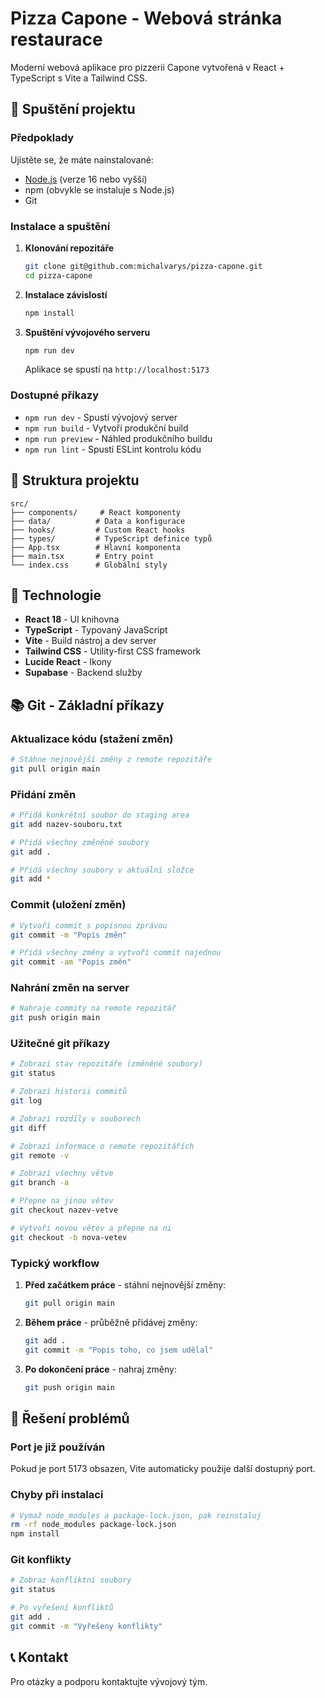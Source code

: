 # Pizza Capone - Webová stránka restaurace

Moderní webová aplikace pro pizzerii Capone vytvořená v React + TypeScript s Vite a Tailwind CSS.

## 🚀 Spuštění projektu

### Předpoklady
Ujistěte se, že máte nainstalované:
- [Node.js](https://nodejs.org/) (verze 16 nebo vyšší)
- npm (obvykle se instaluje s Node.js)
- Git

### Instalace a spuštění

1. **Klonování repozitáře**
   ```bash
   git clone git@github.com:michalvarys/pizza-capone.git
   cd pizza-capone
   ```

2. **Instalace závislostí**
   ```bash
   npm install
   ```

3. **Spuštění vývojového serveru**
   ```bash
   npm run dev
   ```
   
   Aplikace se spustí na `http://localhost:5173`

### Dostupné příkazy

- `npm run dev` - Spustí vývojový server
- `npm run build` - Vytvoří produkční build
- `npm run preview` - Náhled produkčního buildu
- `npm run lint` - Spustí ESLint kontrolu kódu

## 📁 Struktura projektu

```
src/
├── components/     # React komponenty
├── data/          # Data a konfigurace
├── hooks/         # Custom React hooks
├── types/         # TypeScript definice typů
├── App.tsx        # Hlavní komponenta
├── main.tsx       # Entry point
└── index.css      # Globální styly
```

## 🔧 Technologie

- **React 18** - UI knihovna
- **TypeScript** - Typovaný JavaScript
- **Vite** - Build nástroj a dev server
- **Tailwind CSS** - Utility-first CSS framework
- **Lucide React** - Ikony
- **Supabase** - Backend služby

## 📚 Git - Základní příkazy

### Aktualizace kódu (stažení změn)
```bash
# Stáhne nejnovější změny z remote repozitáře
git pull origin main
```

### Přidání změn
```bash
# Přidá konkrétní soubor do staging area
git add nazev-souboru.txt

# Přidá všechny změněné soubory
git add .

# Přidá všechny soubory v aktuální složce
git add *
```

### Commit (uložení změn)
```bash
# Vytvoří commit s popisnou zprávou
git commit -m "Popis změn"

# Přidá všechny změny a vytvoří commit najednou
git commit -am "Popis změn"
```

### Nahrání změn na server
```bash
# Nahraje commity na remote repozitář
git push origin main
```

### Užitečné git příkazy

```bash
# Zobrazí stav repozitáře (změněné soubory)
git status

# Zobrazí historii commitů
git log

# Zobrazí rozdíly v souborech
git diff

# Zobrazí informace o remote repozitářích
git remote -v

# Zobrazí všechny větve
git branch -a

# Přepne na jinou větev
git checkout nazev-vetve

# Vytvoří novou větev a přepne na ni
git checkout -b nova-vetev
```

### Typický workflow

1. **Před začátkem práce** - stáhni nejnovější změny:
   ```bash
   git pull origin main
   ```

2. **Během práce** - průběžně přidávej změny:
   ```bash
   git add .
   git commit -m "Popis toho, co jsem udělal"
   ```

3. **Po dokončení práce** - nahraj změny:
   ```bash
   git push origin main
   ```

## 🐛 Řešení problémů

### Port je již používán
Pokud je port 5173 obsazen, Vite automaticky použije další dostupný port.

### Chyby při instalaci
```bash
# Vymaž node_modules a package-lock.json, pak reinstaluj
rm -rf node_modules package-lock.json
npm install
```

### Git konflikty
```bash
# Zobraz konfliktní soubory
git status

# Po vyřešení konfliktů
git add .
git commit -m "Vyřešeny konflikty"
```

## 📞 Kontakt

Pro otázky a podporu kontaktujte vývojový tým.
